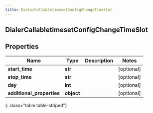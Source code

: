 ```yaml
---
title: DialerCallabletimesetConfigChangeTimeSlot
---
```

## DialerCallabletimesetConfigChangeTimeSlot

## Properties

|Name | Type | Description | Notes|
|------------ | ------------- | ------------- | -------------|
| **start_time** | **str** |  | [optional] |
| **stop_time** | **str** |  | [optional] |
| **day** | **int** |  | [optional] |
| **additional_properties** | **object** |  | [optional] |
{: class="table table-striped"}


